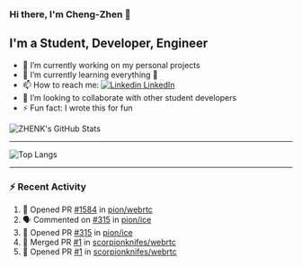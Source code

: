 ### Hi there, I'm Cheng-Zhen 👋

## I'm a Student, Developer, Engineer
- 🔭 I’m currently working on my personal projects
- 🌱 I’m currently learning everything 🤣
- 📫 How to reach me: [![Linkedin](https://i.stack.imgur.com/gVE0j.png) LinkedIn](https://www.linkedin.com/in/chengzhenyang/)
- 👯 I’m looking to collaborate with other student developers
- ⚡ Fun fact: I wrote this for fun


![ZHENK's GitHub Stats](https://github-readme-stats.vercel.app/api?username=scorpionknifes&show_icons=true&count_private=true&theme=dracula)


---

![Top Langs](https://github-readme-stats.vercel.app/api/top-langs/?username=scorpionknifes&layout=compact&theme=dracula&card_width=446)

---

### :zap: Recent Activity

<!--START_SECTION:activity-->
1. 💪 Opened PR [#1584](https://github.com/pion/webrtc/pull/1584) in [pion/webrtc](https://github.com/pion/webrtc)
2. 🗣 Commented on [#315](https://github.com/pion/ice/issues/315) in [pion/ice](https://github.com/pion/ice)
3. 💪 Opened PR [#315](https://github.com/pion/ice/pull/315) in [pion/ice](https://github.com/pion/ice)
4. 🎉 Merged PR [#1](https://github.com/scorpionknifes/webrtc/pull/1) in [scorpionknifes/webrtc](https://github.com/scorpionknifes/webrtc)
5. 💪 Opened PR [#1](https://github.com/scorpionknifes/webrtc/pull/1) in [scorpionknifes/webrtc](https://github.com/scorpionknifes/webrtc)
<!--END_SECTION:activity-->
